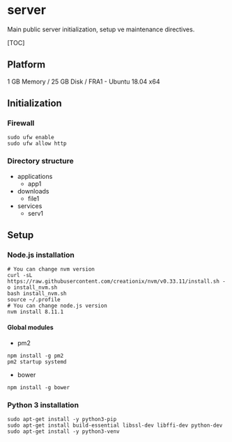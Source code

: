 # server
Main public server initialization, setup ve maintenance directives.

[TOC] 

## Platform 
1 GB Memory / 25 GB Disk / FRA1 - Ubuntu 18.04 x64

## Initialization
### Firewall
```
sudo ufw enable
sudo ufw allow http
```

### Directory structure
- applications
  - app1
- downloads
  - file1
- services
  - serv1
  
## Setup

### Node.js installation
```
# You can change nvm version
curl -sL https://raw.githubusercontent.com/creationix/nvm/v0.33.11/install.sh -o install_nvm.sh
bash install_nvm.sh
source ~/.profile
# You can change node.js version
nvm install 8.11.1
```
#### Global modules
- pm2
```
npm install -g pm2
pm2 startup systemd
```
- bower
```
npm install -g bower
```

### Python 3 installation
```
sudo apt-get install -y python3-pip
sudo apt-get install build-essential libssl-dev libffi-dev python-dev
sudo apt-get install -y python3-venv
```
  
